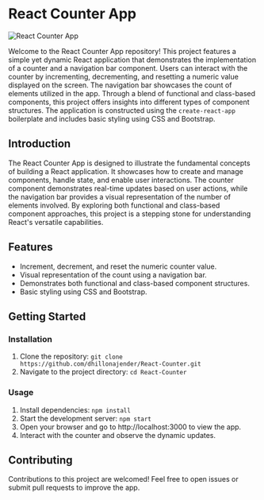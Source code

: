
# React Counter App

![React Counter App]([(https://github.com/dhillonajender/React-Counter/blob/main/Screenshot%202023-04-10%20at%205.10.52%20PM.png)])

Welcome to the React Counter App repository! This project features a simple yet dynamic React application that demonstrates the implementation of a counter and a navigation bar component. Users can interact with the counter by incrementing, decrementing, and resetting a numeric value displayed on the screen. The navigation bar showcases the count of elements utilized in the app. Through a blend of functional and class-based components, this project offers insights into different types of component structures. The application is constructed using the `create-react-app` boilerplate and includes basic styling using CSS and Bootstrap.


## Introduction

The React Counter App is designed to illustrate the fundamental concepts of building a React application. It showcases how to create and manage components, handle state, and enable user interactions. The counter component demonstrates real-time updates based on user actions, while the navigation bar provides a visual representation of the number of elements involved. By exploring both functional and class-based component approaches, this project is a stepping stone for understanding React's versatile capabilities.

## Features

- Increment, decrement, and reset the numeric counter value.
- Visual representation of the count using a navigation bar.
- Demonstrates both functional and class-based component structures.
- Basic styling using CSS and Bootstrap.

## Getting Started

### Installation

1. Clone the repository: `git clone https://github.com/dhillonajender/React-Counter.git`
2. Navigate to the project directory: `cd React-Counter`

### Usage

1. Install dependencies: `npm install`
2. Start the development server: `npm start`
3. Open your browser and go to http://localhost:3000 to view the app.
4. Interact with the counter and observe the dynamic updates.

## Contributing

Contributions to this project are welcomed! Feel free to open issues or submit pull requests to improve the app.




